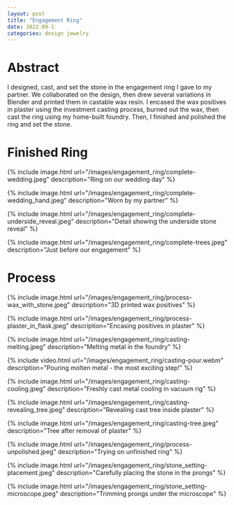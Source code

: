 ```yaml
---
layout: post
title: "Engagement Ring"
date: 2022-09-1
categories: design jewelry
---
```


# Abstract

I designed, cast, and set the stone in the engagement ring I gave to my partner. We collaborated on the design, then drew several variations in Blender and printed them in castable wax resin. I encased the wax positives in plaster using the investment casting process, burned out the wax, then cast the ring using my home-built foundry. Then, I finished and polished the ring and set the stone.

# Finished Ring

{% include image.html url="/images/engagement_ring/complete-wedding.jpeg" description="Ring on our wedding day" %}

{% include image.html url="/images/engagement_ring/complete-wedding_hand.jpeg" description="Worn by my partner" %}

{% include image.html url="/images/engagement_ring/complete-underside_reveal.jpeg" description="Detail showing the underside stone reveal" %}

{% include image.html url="/images/engagement_ring/complete-trees.jpeg" description="Just before our engagement" %}

# Process

{% include image.html url="/images/engagement_ring/process-wax_with_stone.jpeg" description="3D printed wax positives" %}

{% include image.html url="/images/engagement_ring/process-plaster_in_flask.jpeg" description="Encasing positives in plaster" %}

{% include image.html url="/images/engagement_ring/casting-melting.jpeg" description="Melting metal in the foundry" %}

{% include video.html url="/images/engagement_ring/casting-pour.webm" description="Pouring molten metal - the most exciting step!" %}

{% include image.html url="/images/engagement_ring/casting-cooling.jpeg" description="Freshly cast metal cooling in vacuum rig" %}

{% include image.html url="/images/engagement_ring/casting-revealing_tree.jpeg" description="Revealing cast tree inside plaster" %}

{% include image.html url="/images/engagement_ring/casting-tree.jpeg" description="Tree after removal of plaster" %}

{% include image.html url="/images/engagement_ring/process-unpolished.jpeg" description="Trying on unfinished ring" %}

{% include image.html url="/images/engagement_ring/stone_setting-placement.jpeg" description="Carefully placing the stone in the prongs" %}

{% include image.html url="/images/engagement_ring/stone_setting-microscope.jpeg" description="Trimming prongs under the microscope" %}

